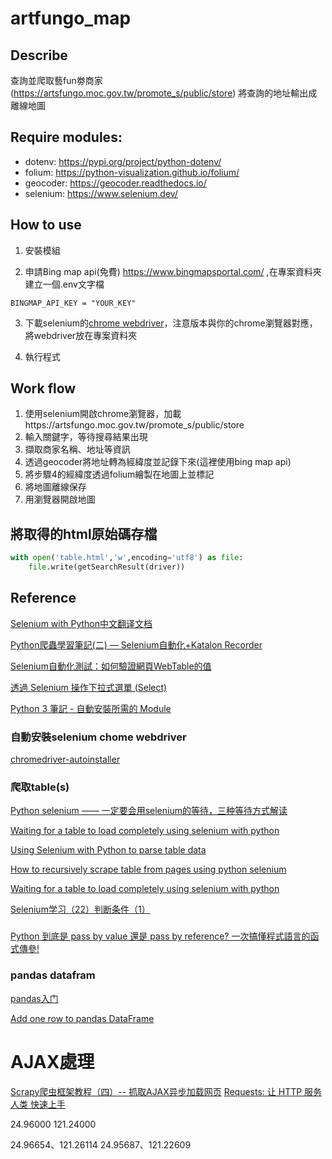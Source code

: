 # artfungo_map

## Describe

查詢並爬取藝fun劵商家(https://artsfungo.moc.gov.tw/promote_s/public/store)
將查詢的地址輸出成離線地圖

## Require modules:

- dotenv: https://pypi.org/project/python-dotenv/
- folium: https://python-visualization.github.io/folium/
- geocoder: https://geocoder.readthedocs.io/
- selenium: https://www.selenium.dev/

## How to use

1. 安裝模組

2. 申請Bing map api(免費) https://www.bingmapsportal.com/ ,在專案資料夾建立一個.env文字檔
```
BINGMAP_API_KEY = "YOUR_KEY"
```

3. 下載selenium的[chrome webdriver](https://sites.google.com/a/chromium.org/chromedriver/downloads)，注意版本與你的chrome瀏覽器對應，將webdriver放在專案資料夾

4. 執行程式

## Work flow

1. 使用selenium開啟chrome瀏覽器，加載https://artsfungo.moc.gov.tw/promote_s/public/store
2. 輸入關鍵字，等待搜尋結果出現
3. 擷取商家名稱、地址等資訊
4. 透過geocoder將地址轉為經緯度並記錄下來(這裡使用bing map api)
5. 將步驟4的經緯度透過folium繪製在地圖上並標記
6. 將地圖離線保存
7. 用瀏覽器開啟地圖

## 將取得的html原始碼存檔

``` python
with open('table.html','w',encoding='utf8') as file:
    file.write(getSearchResult(driver))
```

## Reference

[Selenium with Python中文翻译文档](https://selenium-python-zh.readthedocs.io/en/latest/index.html)

[Python爬蟲學習筆記(二) — Selenium自動化+Katalon Recorder](https://medium.com/@yanweiliu/python%E7%88%AC%E8%9F%B2%E5%AD%B8%E7%BF%92%E7%AD%86%E8%A8%98-%E4%BA%8C-selenium%E8%87%AA%E5%8B%95%E5%8C%96-ab0a27a94ff2)

[Selenium自動化測試：如何驗證網頁WebTable的值](https://www.qa-knowhow.com/?p=1930)

[透過 Selenium 操作下拉式選單 (Select)](https://jzchangmark.wordpress.com/2015/03/05/%E9%80%8F%E9%81%8E-selenium-%E6%93%8D%E4%BD%9C%E4%B8%8B%E6%8B%89%E5%BC%8F%E9%81%B8%E5%96%AE-select/)

[Python 3 筆記 - 自動安裝所需的 Module](https://mrnegativetw.github.io/Python-3-%E7%AD%86%E8%A8%98/Python3%E7%AD%86%E8%A8%98-%E8%87%AA%E5%8B%95%E5%AE%89%E8%A3%9D%E6%89%80%E9%9C%80%E7%9A%84Module/)

### 自動安裝selenium chome webdriver
[chromedriver-autoinstaller](https://pypi.org/project/chromedriver-autoinstaller/)

### 爬取table(s)
[Python selenium —— 一定要会用selenium的等待，三种等待方式解读](https://huilansame.github.io/huilansame.github.io/archivers/sleep-implicitlywait-wait)

[Waiting for a table to load completely using selenium with python](https://stackoverflow.com/questions/25221580/waiting-for-a-table-to-load-completely-using-selenium-with-python)

[Using Selenium with Python to parse table data](https://stackoverflow.com/questions/56607629/using-selenium-with-python-to-parse-table-data)

[How to recursively scrape table from pages using python selenium](https://stackoverflow.com/questions/57446861/how-to-recursively-scrape-table-from-pages-using-python-selenium)

[Waiting for a table to load completely using selenium with python](https://stackoverflow.com/questions/25221580/waiting-for-a-table-to-load-completely-using-selenium-with-python)

[Selenium学习（22）判断条件（1）](https://zhuanlan.zhihu.com/p/41396180)

### 
[Python 到底是 pass by value 還是 pass by reference? 一次搞懂程式語言的函式傳參!](http://dokelung.me/category/python/python-evaluation-strategy/)

### pandas datafram
[pandas入门](https://pda.readthedocs.io/en/latest/chp5.html)

[Add one row to pandas DataFrame](https://stackoverflow.com/questions/10715965/add-one-row-to-pandas-dataframe)

# AJAX處理
[Scrapy爬虫框架教程（四）-- 抓取AJAX异步加载网页](https://zhuanlan.zhihu.com/p/26257790)
[Requests: 让 HTTP 服务人类 快速上手](https://requests.readthedocs.io/zh_CN/latest/user/quickstart.html#module-requests.models)

24.96000 121.24000

24.96654、121.26114
24.95687、121.22609